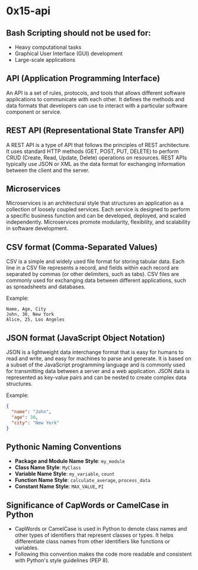 <h1> 0x15-api </h1>

## Bash Scripting should not be used for:

- Heavy computational tasks
- Graphical User Interface (GUI) development
- Large-scale applications

## API (Application Programming Interface)

An API is a set of rules, protocols, and tools that allows different software applications to communicate with each other. It defines the methods and data formats that developers can use to interact with a particular software component or service.

## REST API (Representational State Transfer API)

A REST API is a type of API that follows the principles of REST architecture. It uses standard HTTP methods (GET, POST, PUT, DELETE) to perform CRUD (Create, Read, Update, Delete) operations on resources. REST APIs typically use JSON or XML as the data format for exchanging information between the client and the server.

## Microservices

Microservices is an architectural style that structures an application as a collection of loosely coupled services. Each service is designed to perform a specific business function and can be developed, deployed, and scaled independently. Microservices promote modularity, flexibility, and scalability in software development.

## CSV format (Comma-Separated Values)

CSV is a simple and widely used file format for storing tabular data. Each line in a CSV file represents a record, and fields within each record are separated by commas (or other delimiters, such as tabs). CSV files are commonly used for exchanging data between different applications, such as spreadsheets and databases.

Example:

```
Name, Age, City
John, 30, New York
Alice, 25, Los Angeles
```

## JSON format (JavaScript Object Notation)

JSON is a lightweight data interchange format that is easy for humans to read and write, and easy for machines to parse and generate. It is based on a subset of the JavaScript programming language and is commonly used for transmitting data between a server and a web application. JSON data is represented as key-value pairs and can be nested to create complex data structures.

Example:

```json
{
  "name": "John",
  "age": 30,
  "city": "New York"
}
```

## Pythonic Naming Conventions

- **Package and Module Name Style**: `my_module`
- **Class Name Style**: `MyClass`
- **Variable Name Style**: `my_variable`, `count`
- **Function Name Style**: `calculate_average`, `process_data`
- **Constant Name Style**: `MAX_VALUE`, `PI`

## Significance of CapWords or CamelCase in Python

- CapWords or CamelCase is used in Python to denote class names and other types of identifiers that represent classes or types. It helps differentiate class names from other identifiers like functions or variables.
- Following this convention makes the code more readable and consistent with Python's style guidelines (PEP 8).

```

```
